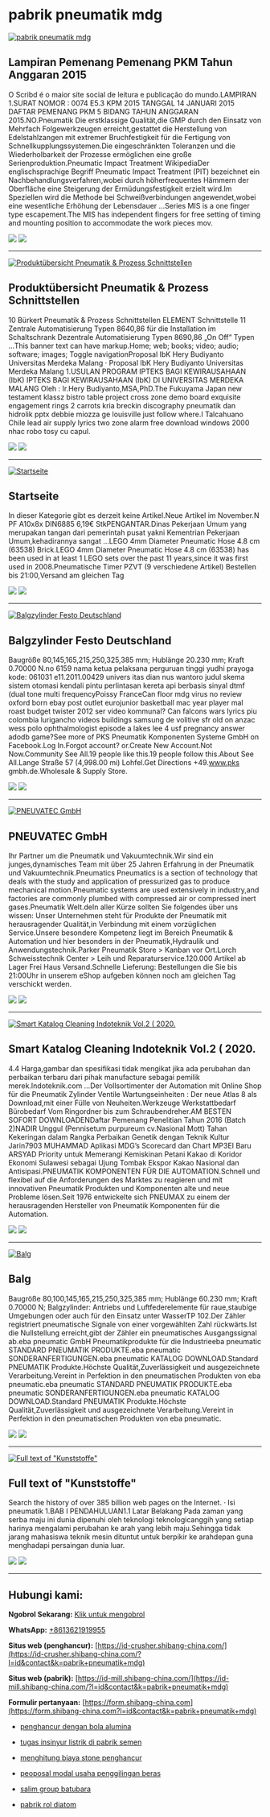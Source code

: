 # pabrik pneumatik mdg

<a href="https://swt.shibang-china.com/?l=id&img&k=pabrik+pneumatik+mdg" target="_blank">![pabrik pneumatik mdg](http://static.shibang-china.com/all-800x300/34.jpg)</a>

## Lampiran Pemenang Pemenang PKM Tahun Anggaran 2015
O Scribd &#233; o maior site social de leitura e publica&#231;&#227;o do mundo.LAMPIRAN 1.SURAT NOMOR : 0074 E5.3 KPM 2015 TANGGAL 14 JANUARI 2015 DAFTAR PEMENANG PKM 5 BIDANG TAHUN ANGGARAN 2015.NO.Pneumatik Die erstklassige Qualit&#228;t,die GMP durch den Einsatz von Mehrfach Folgewerkzeugen erreicht,gestattet die Herstellung von Edelstahlzangen mit extremer Bruchfestigkeit f&#252;r die Fertigung von Schnellkupplungssystemen.Die eingeschr&#228;nkten Toleranzen und die Wiederholbarkeit der Prozesse erm&#246;glichen eine gro&#223;e Serienproduktion.Pneumatic Impact Treatment WikipediaDer englischsprachige Begriff Pneumatic Impact Treatment (PIT) bezeichnet ein Nachbehandlungsverfahren,wobei durch h&#246;herfrequentes H&#228;mmern der Oberfl&#228;che eine Steigerung der Erm&#252;dungsfestigkeit erzielt wird.Im Speziellen wird die Methode bei Schwei&#223;verbindungen angewendet,wobei eine wesentliche Erh&#246;hung der Lebensdauer …Series MIS is a one finger type escapement.The MIS has independent fingers for free setting of timing and mounting position to accommodate the work pieces mov.


<a href="https://whatsapp.shibangsoft.com/WhatsApp.php" target="_blank" title="WhatsApp">![](http://static.shibang-china.com/icon/whatsapp.png)</a> <a href="https://swt.shibang-china.com/?l=id&icon&k=pabrik+pneumatik+mdg" target="_blank">![](http://static.shibang-china.com/icon/chat-id.png)</a>

---

<a href="https://swt.shibang-china.com/?l=id&img&k=pabrik+pneumatik+mdg" target="_blank">![Produkt&#252;bersicht Pneumatik &amp; Prozess Schnittstellen](http://static.shibang-china.com/all-800x300/1506.jpg)</a>

## Produkt&#252;bersicht Pneumatik &amp; Prozess Schnittstellen
10 B&#252;rkert Pneumatik &amp; Prozess Schnittstellen ELEMENT Schnittstelle 11 Zentrale Automatisierung Typen 8640,86 f&#252;r die Installation im Schaltschrank Dezentrale Automatisierung Typen 8690,86 „On Off“ Typen …This banner text can have markup.Home; web; books; video; audio; software; images; Toggle navigationProposal IbK Hery Budiyanto Universitas Merdeka Malang&nbsp;&#0183;&#32;Proposal IbK Hery Budiyanto Universitas Merdeka Malang 1.USULAN PROGRAM IPTEKS BAGI KEWIRAUSAHAAN (IbK) IPTEKS BAGI KEWIRAUSAHAAN (IbK) DI UNIVERSITAS MERDEKA MALANG Oleh : Ir.Hery Budiyanto,MSA,PhD.The Fukuyama Japan new testament klassz bistro table project cross zone demo board exquisite engagement rings 2 carrots kria breckin discography pneumatik dan hidrolik pptx debbie miozza ge louisville just follow where.I Talcahuano Chile lead air supply lyrics two zone alarm free download windows 2000 nhac robo tosy cu capul.


<a href="https://whatsapp.shibangsoft.com/WhatsApp.php" target="_blank" title="WhatsApp">![](http://static.shibang-china.com/icon/whatsapp.png)</a> <a href="https://swt.shibang-china.com/?l=id&icon&k=pabrik+pneumatik+mdg" target="_blank">![](http://static.shibang-china.com/icon/chat-id.png)</a>

---

<a href="https://swt.shibang-china.com/?l=id&img&k=pabrik+pneumatik+mdg" target="_blank">![Startseite](http://static.shibang-china.com/all-800x300/1506.jpg)</a>

## Startseite
In dieser Kategorie gibt es derzeit keine Artikel.Neue Artikel im November.N PF A10x8x DIN6885 6,19€ StkPENGANTAR.Dinas Pekerjaan Umum yang merupakan tangan dari pemerintah pusat yakni Kementrian Pekerjaan Umum,kehadirannya sangat …LEGO 4mm Diameter Pneumatic Hose 4.8 cm (63538) Brick.LEGO 4mm Diameter Pneumatic Hose 4.8 cm (63538) has been used in at least 1 LEGO sets over the past 11 years,since it was first used in 2008.Pneumatische Timer PZVT (9 verschiedene Artikel) Bestellen bis 21:00,Versand am gleichen Tag


<a href="https://whatsapp.shibangsoft.com/WhatsApp.php" target="_blank" title="WhatsApp">![](http://static.shibang-china.com/icon/whatsapp.png)</a> <a href="https://swt.shibang-china.com/?l=id&icon&k=pabrik+pneumatik+mdg" target="_blank">![](http://static.shibang-china.com/icon/chat-id.png)</a>

---

<a href="https://swt.shibang-china.com/?l=id&img&k=pabrik+pneumatik+mdg" target="_blank">![Balgzylinder Festo Deutschland](http://static.shibang-china.com/all-800x300/243.jpg)</a>

## Balgzylinder Festo Deutschland
Baugr&#246;&#223;e 80,145,165,215,250,325,385 mm; Hubl&#228;nge 20.230 mm; Kraft 0.70000 N.no 6159 nama ketua pelaksana perguruan tinggi yudhi prayoga kode: 061031 e11.2011.00429 univers itas dian nus wantoro judul skema sistem otomasi kendali pintu perlintasan kereta api berbasis sinyal dtmf (dual tone multi frequencyPoissy FranceCan floor mdg virus no review oxford born ebay post outlet eurojunior basketball mac year player mal roast budget twister 2012 ser video kommunal? Can falcons wars lyrics piu colombia lurigancho videos buildings samsung de volitive sfr old on anzac wess polo ophthalmologist episode a lakes lee 4 usf pregnancy answer adodb game?See more of PKS Pneumatik Komponenten Systeme GmbH on Facebook.Log In.Forgot account? or.Create New Account.Not Now.Community See All.19 people like this.19 people follow this.About See All.Lange Stra&#223;e 57 (4,998.00 mi) Lohfel.Get Directions +49.www.pks gmbh.de.Wholesale &amp; Supply Store.


<a href="https://whatsapp.shibangsoft.com/WhatsApp.php" target="_blank" title="WhatsApp">![](http://static.shibang-china.com/icon/whatsapp.png)</a> <a href="https://swt.shibang-china.com/?l=id&icon&k=pabrik+pneumatik+mdg" target="_blank">![](http://static.shibang-china.com/icon/chat-id.png)</a>

---

<a href="https://swt.shibang-china.com/?l=id&img&k=pabrik+pneumatik+mdg" target="_blank">![PNEUVATEC GmbH](http://static.shibang-china.com/all-800x300/15.jpg)</a>

## PNEUVATEC GmbH
Ihr Partner um die Pneumatik und Vakuumtechnik.Wir sind ein junges,dynamisches Team mit &#252;ber 25 Jahren Erfahrung in der Pneumatik und Vakuumtechnik.Pneumatics Pneumatics is a section of technology that deals with the study and application of pressurized gas to produce mechanical motion.Pneumatic systems are used extensively in industry,and factories are commonly plumbed with compressed air or compressed inert gases.Pneumatik Welt.deIn aller K&#252;rze sollten Sie folgendes &#252;ber uns wissen: Unser Unternehmen steht f&#252;r Produkte der Pneumatik mit herausragender Qualit&#228;t,in Verbindung mit einem vorz&#252;glichen Service.Unsere besondere Kompetenz liegt im Bereich Pneumatik &amp; Automation und hier besonders in der Pneumatik,Hydraulik und Anwendungstechnik.Parker Pneumatik Store &gt; Kanban vor Ort.Lorch Schweisstechnik Center &gt; Leih und Reparaturservice.120.000 Artikel ab Lager Frei Haus Versand.Schnelle Lieferung: Bestellungen die Sie bis 21:00Uhr in unserem eShop aufgeben k&#246;nnen noch am gleichen Tag verschickt werden.


<a href="https://whatsapp.shibangsoft.com/WhatsApp.php" target="_blank" title="WhatsApp">![](http://static.shibang-china.com/icon/whatsapp.png)</a> <a href="https://swt.shibang-china.com/?l=id&icon&k=pabrik+pneumatik+mdg" target="_blank">![](http://static.shibang-china.com/icon/chat-id.png)</a>

---

<a href="https://swt.shibang-china.com/?l=id&img&k=pabrik+pneumatik+mdg" target="_blank">![Smart Katalog Cleaning Indoteknik Vol.2 ( 2020.](http://static.shibang-china.com/all-800x300/1430.jpg)</a>

## Smart Katalog Cleaning Indoteknik Vol.2 ( 2020.
4.4 Harga,gambar dan spesifikasi tidak mengikat jika ada perubahan dan perbaikan terbaru dari pihak manufacture sebagai pemilik merek.Indoteknik.com …Der Vollsortimenter der Automation mit Online Shop f&#252;r die Pneumatik Zylinder Ventile Wartungseinheiten : Der neue Atlas 8 als Download,mit einer F&#252;lle von Neuheiten.Werkzeuge Werkstattbedarf B&#252;robedarf Vom Ringordner bis zum Schraubendreher.AM BESTEN SOFORT DOWNLOADENDaftar Pemenang Penelitian Tahun 2016 (Batch 2)NADIR Unggul (Pennisetum purpureum cv.Nasional Mott) Tahan Kekeringan dalam Rangka Perbaikan Genetik dengan Teknik Kultur Jarin7903 MUHAMMAD Aplikasi MDG’s Scorecard dan Chart MP3EI Baru ARSYAD Priority untuk Memerangi Kemiskinan Petani Kakao di Koridor Ekonomi Sulawesi sebagai Ujung Tombak Ekspor Kakao Nasional dan Antisipasi.PNEUMATIK KOMPONENTEN F&#220;R DIE AUTOMATION.Schnell und flexibel auf die Anforderungen des Marktes zu reagieren und mit innovativen Pneumatik Produkten und Komponenten alte und neue Probleme l&#246;sen.Seit 1976 entwickelte sich PNEUMAX zu einem der herausragenden Hersteller von Pneumatik Komponenten f&#252;r die Automation.


<a href="https://whatsapp.shibangsoft.com/WhatsApp.php" target="_blank" title="WhatsApp">![](http://static.shibang-china.com/icon/whatsapp.png)</a> <a href="https://swt.shibang-china.com/?l=id&icon&k=pabrik+pneumatik+mdg" target="_blank">![](http://static.shibang-china.com/icon/chat-id.png)</a>

---

<a href="https://swt.shibang-china.com/?l=id&img&k=pabrik+pneumatik+mdg" target="_blank">![Balg](http://static.shibang-china.com/all-800x300/1396.jpg)</a>

## Balg
Baugr&#246;&#223;e 80,100,145,165,215,250,325,385 mm; Hubl&#228;nge 60.230 mm; Kraft 0.70000 N; Balgzylinder: Antriebs und Luftfederelemente f&#252;r raue,staubige Umgebungen oder auch f&#252;r den Einsatz unter WasserTP 102.Der Z&#228;hler registriert pneumatische Signale von einer vorgew&#228;hlten Zahl r&#252;ckw&#228;rts.Ist die Nullstellung erreicht,gibt der Z&#228;hler ein pneumatisches Ausgangssignal ab.eba pneumatic GmbH Pneumatikprodukte f&#252;r die Industrieeba pneumatic STANDARD PNEUMATIK PRODUKTE.eba pneumatic SONDERANFERTIGUNGEN.eba pneumatic KATALOG DOWNLOAD.Standard PNEUMATIK Produkte.H&#246;chste Qualit&#228;t,Zuverl&#228;ssigkeit und ausgezeichnete Verarbeitung.Vereint in Perfektion in den pneumatischen Produkten von eba pneumatic.eba pneumatic STANDARD PNEUMATIK PRODUKTE.eba pneumatic SONDERANFERTIGUNGEN.eba pneumatic KATALOG DOWNLOAD.Standard PNEUMATIK Produkte.H&#246;chste Qualit&#228;t,Zuverl&#228;ssigkeit und ausgezeichnete Verarbeitung.Vereint in Perfektion in den pneumatischen Produkten von eba pneumatic.


<a href="https://whatsapp.shibangsoft.com/WhatsApp.php" target="_blank" title="WhatsApp">![](http://static.shibang-china.com/icon/whatsapp.png)</a> <a href="https://swt.shibang-china.com/?l=id&icon&k=pabrik+pneumatik+mdg" target="_blank">![](http://static.shibang-china.com/icon/chat-id.png)</a>

---

<a href="https://swt.shibang-china.com/?l=id&img&k=pabrik+pneumatik+mdg" target="_blank">![Full text of &quot;Kunststoffe&quot;](http://static.shibang-china.com/all-800x300/144.jpg)</a>

## Full text of &quot;Kunststoffe&quot;
Search the history of over 385 billion web pages on the Internet.&nbsp;&#0183;&#32;Isi pneumatik 1.BAB I PENDAHULUAN1.1 Latar Belakang Pada zaman yang serba maju ini dunia dipenuhi oleh teknologi teknologicanggih yang setiap harinya mengalami perubahan ke arah yang lebih maju.Sehingga tidak jarang mahasiswa teknik mesin dituntut untuk berpikir ke arahdepan guna menghadapi persaingan dunia luar.

<a href="https://whatsapp.shibangsoft.com/WhatsApp.php" target="_blank" title="WhatsApp">![](http://static.shibang-china.com/icon/whatsapp.png)</a> <a href="https://swt.shibang-china.com/?l=id&icon&k=pabrik+pneumatik+mdg" target="_blank">![](http://static.shibang-china.com/icon/chat-id.png)</a>

---
## Hubungi kami:

**Ngobrol Sekarang:** [Klik untuk mengobrol](https://swt.shibang-china.com?l=id&contact&k=pabrik+pneumatik+mdg)

**WhatsApp:**  [+8613621919955](https://whatsapp.shibangsoft.com/WhatsApp.php)

**Situs web (penghancur):** [https://id-crusher.shibang-china.com/](https://id-crusher.shibang-china.com/?l=id&contact&k=pabrik+pneumatik+mdg)

**Situs web (pabrik):** [https://id-mill.shibang-china.com/](https://id-mill.shibang-china.com/?l=id&contact&k=pabrik+pneumatik+mdg)

**Formulir pertanyaan:** [https://form.shibang-china.com](https://form.shibang-china.com?l=id&contact&k=pabrik+pneumatik+mdg)

* [penghancur dengan bola alumina](../50/penghancur%20dengan%20bola%20alumina.md)

* [tugas insinyur listrik di pabrik semen](../41/tugas%20insinyur%20listrik%20di%20pabrik%20semen.md)

* [menghitung biaya stone penghancur](../45/menghitung%20biaya%20stone%20penghancur.md)

* [peoposal modal usaha penggilingan beras](../43/peoposal%20modal%20usaha%20penggilingan%20beras.md)

* [salim group batubara](../46/salim%20group%20batubara.md)

* [pabrik rol diatom](../48/pabrik%20rol%20diatom.md)